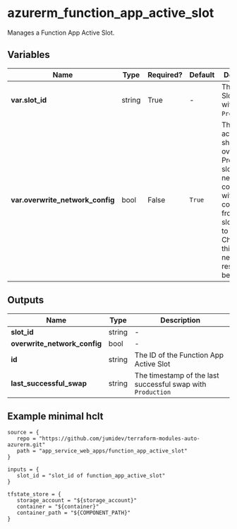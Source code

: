 # azurerm_function_app_active_slot

Manages a Function App Active Slot.

## Variables

| Name | Type | Required? |  Default  |  Description |
| ---- | ---- | --------- |  ----------- | ----------- |
| **var.slot_id** | string | True | -  |  The ID of the Slot to swap with `Production`. | 
| **var.overwrite_network_config** | bool | False | `True`  |  The swap action should overwrite the Production slot's network configuration with the configuration from this slot. Defaults to `true`. Changing this forces a new resource to be created. | 



## Outputs

| Name | Type | Description |
| ---- | ---- | --------- | 
| **slot_id** | string  | - | 
| **overwrite_network_config** | bool  | - | 
| **id** | string  | The ID of the Function App Active Slot | 
| **last_successful_swap** | string  | The timestamp of the last successful swap with `Production` | 

## Example minimal hclt

```hcl
source = {
   repo = "https://github.com/jumidev/terraform-modules-auto-azurerm.git" 
   path = "app_service_web_apps/function_app_active_slot" 
}

inputs = {
   slot_id = "slot_id of function_app_active_slot" 
}

tfstate_store = {
   storage_account = "${storage_account}" 
   container = "${container}" 
   container_path = "${COMPONENT_PATH}" 
}


```